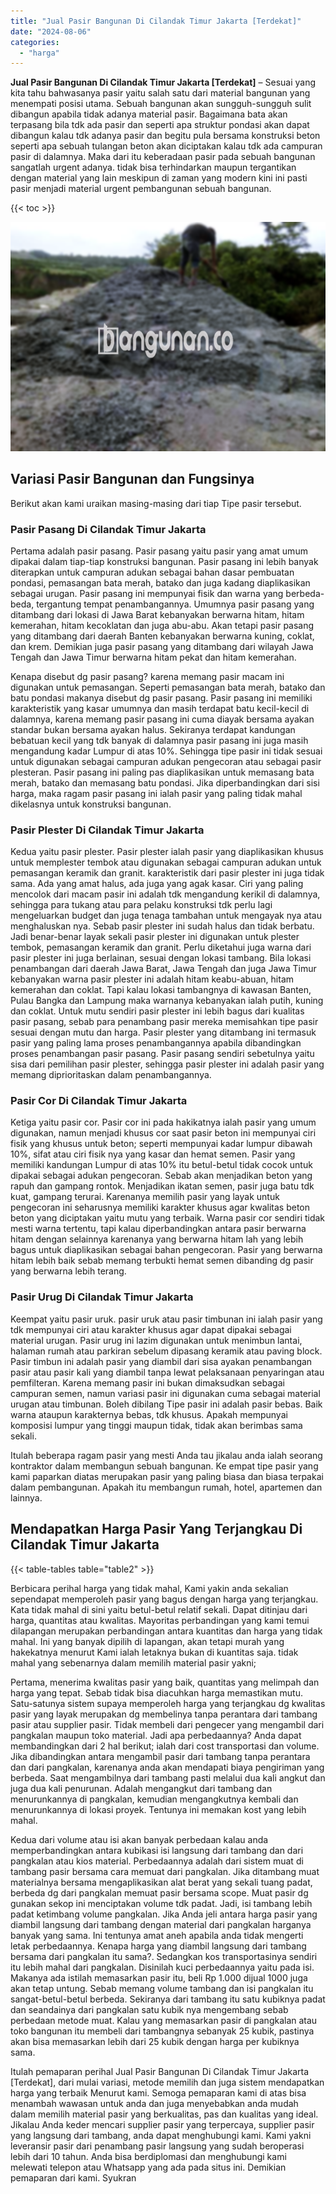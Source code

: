 ```yaml
---
title: "Jual Pasir Bangunan Di Cilandak Timur Jakarta [Terdekat]"
date: "2024-08-06"
categories: 
  - "harga"
---
```


**Jual Pasir Bangunan Di Cilandak Timur Jakarta \[Terdekat\]** – Sesuai yang kita tahu bahwasanya pasir yaitu salah satu dari material bangunan yang menempati posisi utama. Sebuah bangunan akan sungguh-sungguh sulit dibangun apabila tidak adanya material pasir. Bagaimana bata akan terpasang bila tdk ada pasir dan seperti apa struktur pondasi akan dapat dibangun kalau tdk adanya pasir dan begitu pula bersama konstruksi beton seperti apa sebuah tulangan beton akan diciptakan kalau tdk ada campuran pasir di dalamnya. Maka dari itu keberadaan pasir pada sebuah bangunan sangatlah urgent adanya. tidak bisa terhindarkan maupun tergantikan dengan material yang lain meskipun di zaman yang modern kini ini pasti pasir menjadi material urgent pembangunan sebuah bangunan.

{{< toc >}}

![Jual Pasir Bangunan Di Cilandak Timur Jakarta [Terdekat]](/images/jual-pasir-bangunan-17.png)

## Variasi Pasir Bangunan dan Fungsinya

Berikut akan kami uraikan masing-masing dari tiap Tipe pasir tersebut.

### Pasir Pasang Di Cilandak Timur Jakarta

Pertama adalah pasir pasang. Pasir pasang yaitu pasir yang amat umum dipakai dalam tiap-tiap konstruksi bangunan. Pasir pasang ini lebih banyak diterapkan untuk campuran adukan sebagai bahan dasar pembuatan pondasi, pemasangan bata merah, batako dan juga kadang diaplikasikan sebagai urugan. Pasir pasang ini mempunyai fisik dan warna yang berbeda-beda, tergantung tempat penambangannya. Umumnya pasir pasang yang ditambang dari lokasi di Jawa Barat kebanyakan berwarna hitam, hitam kemerahan, hitam kecoklatan dan juga abu-abu. Akan tetapi pasir pasang yang ditambang dari daerah Banten kebanyakan berwarna kuning, coklat, dan krem. Demikian juga pasir pasang yang ditambang dari wilayah Jawa Tengah dan Jawa Timur berwarna hitam pekat dan hitam kemerahan.

Kenapa disebut dg pasir pasang? karena memang pasir macam ini digunakan untuk pemasangan. Seperti pemasangan bata merah, batako dan batu pondasi makanya disebut dg pasir pasang. Pasir pasang ini memiliki karakteristik yang kasar umumnya dan masih terdapat batu kecil-kecil di dalamnya, karena memang pasir pasang ini cuma diayak bersama ayakan standar bukan bersama ayakan halus. Sekiranya terdapat kandungan bebatuan kecil yang tdk banyak di dalamnya pasir pasang ini juga masih mengandung kadar Lumpur di atas 10%. Sehingga tipe pasir ini tidak sesuai untuk digunakan sebagai campuran adukan pengecoran atau sebagai pasir plesteran. Pasir pasang ini paling pas diaplikasikan untuk memasang bata merah, batako dan memasang batu pondasi. Jika diperbandingkan dari sisi harga, maka ragam pasir pasang ini ialah pasir yang paling tidak mahal dikelasnya untuk konstruksi bangunan.

### Pasir Plester Di Cilandak Timur Jakarta

Kedua yaitu pasir plester. Pasir plester ialah pasir yang diaplikasikan khusus untuk memplester tembok atau digunakan sebagai campuran adukan untuk pemasangan keramik dan granit. karakteristik dari pasir plester ini juga tidak sama. Ada yang amat halus, ada juga yang agak kasar. Ciri yang paling mencolok dari macam pasir ini adalah tdk mengandung kerikil di dalamnya, sehingga para tukang atau para pelaku konstruksi tdk perlu lagi mengeluarkan budget dan juga tenaga tambahan untuk mengayak nya atau menghaluskan nya. Sebab pasir plester ini sudah halus dan tidak berbatu. Jadi benar-benar layak sekali pasir plester ini digunakan untuk plester tembok, pemasangan keramik dan granit. Perlu diketahui juga warna dari pasir plester ini juga berlainan, sesuai dengan lokasi tambang. Bila lokasi penambangan dari daerah Jawa Barat, Jawa Tengah dan juga Jawa Timur kebanyakan warna pasir plester ini adalah hitam keabu-abuan, hitam kemerahan dan coklat. Tapi kalau lokasi tambangnya di kawasan Banten, Pulau Bangka dan Lampung maka warnanya kebanyakan ialah putih, kuning dan coklat. Untuk mutu sendiri pasir plester ini lebih bagus dari kualitas pasir pasang, sebab para penambang pasir mereka memisahkan tipe pasir sesuai dengan mutu dan harga. Pasir plester yang ditambang ini termasuk pasir yang paling lama proses penambangannya apabila dibandingkan proses penambangan pasir pasang. Pasir pasang sendiri sebetulnya yaitu sisa dari pemilihan pasir plester, sehingga pasir plester ini adalah pasir yang memang diprioritaskan dalam penambangannya.

### Pasir Cor Di Cilandak Timur Jakarta

Ketiga yaitu pasir cor. Pasir cor ini pada hakikatnya ialah pasir yang umum digunakan, namun menjadi khusus cor saat pasir beton ini mempunyai ciri fisik yang khusus untuk beton; seperti mempunyai kadar lumpur dibawah 10%, sifat atau ciri fisik nya yang kasar dan hemat semen. Pasir yang memiliki kandungan Lumpur di atas 10% itu betul-betul tidak cocok untuk dipakai sebagai adukan pengecoran. Sebab akan menjadikan beton yang rapuh dan gampang rontok. Menjadikan ikatan semen, pasir juga batu tdk kuat, gampang terurai. Karenanya memilih pasir yang layak untuk pengecoran ini seharusnya memiliki karakter khusus agar kwalitas beton beton yang diciptakan yaitu mutu yang terbaik. Warna pasir cor sendiri tidak mesti warna tertentu, tapi kalau diperbandingkan antara pasir berwarna hitam dengan selainnya karenanya yang berwarna hitam lah yang lebih bagus untuk diaplikasikan sebagai bahan pengecoran. Pasir yang berwarna hitam lebih baik sebab memang terbukti hemat semen dibanding dg pasir yang berwarna lebih terang.

### Pasir Urug Di Cilandak Timur Jakarta

Keempat yaitu pasir uruk. pasir uruk atau pasir timbunan ini ialah pasir yang tdk mempunyai ciri atau karakter khusus agar dapat dipakai sebagai material urugan. Pasir urug ini lazim digunakan untuk menimbun lantai, halaman rumah atau parkiran sebelum dipasang keramik atau paving block. Pasir timbun ini adalah pasir yang diambil dari sisa ayakan penambangan pasir atau pasir kali yang diambil tanpa lewat pelaksanaan penyaringan atau pemfilteran. Karena memang pasir ini bukan dimaksudkan sebagai campuran semen, namun variasi pasir ini digunakan cuma sebagai material urugan atau timbunan. Boleh dibilang Tipe pasir ini adalah pasir bebas. Baik warna ataupun karakternya bebas, tdk khusus. Apakah mempunyai komposisi lumpur yang tinggi maupun tidak, tidak akan berimbas sama sekali.

Itulah beberapa ragam pasir yang mesti Anda tau jikalau anda ialah seorang kontraktor dalam membangun sebuah bangunan. Ke empat tipe pasir yang kami paparkan diatas merupakan pasir yang paling biasa dan biasa terpakai dalam pembangunan. Apakah itu membangun rumah, hotel, apartemen dan lainnya.

## Mendapatkan Harga Pasir Yang Terjangkau Di Cilandak Timur Jakarta

{{< table-tables table="table2" >}}

Berbicara perihal harga yang tidak mahal, Kami yakin anda sekalian sependapat memperoleh pasir yang bagus dengan harga yang terjangkau. Kata tidak mahal di sini yaitu betul-betul relatif sekali. Dapat ditinjau dari harga, quantitas atau kwalitas. Mayoritas perbandingan yang kami temui dilapangan merupakan perbandingan antara kuantitas dan harga yang tidak mahal. Ini yang banyak dipilih di lapangan, akan tetapi murah yang hakekatnya menurut Kami ialah letaknya bukan di kuantitas saja. tidak mahal yang sebenarnya dalam memilih material pasir yakni;

Pertama, menerima kwalitas pasir yang baik, quantitas yang melimpah dan harga yang tepat. Sebab tidak bisa diacuhkan harga memastikan mutu. Satu-satunya sistem supaya memperoleh harga yang terjangkau dg kwalitas pasir yang layak merupakan dg membelinya tanpa perantara dari tambang pasir atau supplier pasir. Tidak membeli dari pengecer yang mengambil dari pangkalan maupun toko material. Jadi apa perbedaannya? Anda dapat membandingkan dari 2 hal berikut; ialah dari cost transportasi dan volume. Jika dibandingkan antara mengambil pasir dari tambang tanpa perantara dan dari pangkalan, karenanya anda akan mendapati biaya pengiriman yang berbeda. Saat mengambilnya dari tambang pasti melalui dua kali angkut dan juga dua kali penurunan. Adalah mengangkut dari tambang dan menurunkannya di pangkalan, kemudian mengangkutnya kembali dan menurunkannya di lokasi proyek. Tentunya ini memakan kost yang lebih mahal.

Kedua dari volume atau isi akan banyak perbedaan kalau anda memperbandingkan antara kubikasi isi langsung dari tambang dan dari pangkalan atau kios material. Perbedaannya adalah dari sistem muat di tambang pasir bersama cara memuat dari pangkalan. Jika ditambang muat materialnya bersama mengaplikasikan alat berat yang sekali tuang padat, berbeda dg dari pangkalan memuat pasir bersama scope. Muat pasir dg gunakan sekop ini menciptakan volume tdk padat. Jadi, isi tambang lebih padat ketimbang volume pangkalan. Jika Anda jeli antara harga pasir yang diambil langsung dari tambang dengan material dari pangkalan harganya banyak yang sama. Ini tentunya amat aneh apabila anda tidak mengerti letak perbedaannya. Kenapa harga yang diambil langsung dari tambang bersama dari pangkalan itu sama?. Sedangkan kos transportasinya sendiri itu lebih mahal dari pangkalan. Disinilah kuci perbedaannya yaitu pada isi. Makanya ada istilah memasarkan pasir itu, beli Rp 1.000 dijual 1000 juga akan tetap untung. Sebab memang volume tambang dan isi pangkalan itu sangat-betul-betul berbeda. Sekiranya dari tambang itu satu kubiknya padat dan seandainya dari pangkalan satu kubik nya mengembang sebab perbedaan metode muat. Kalau yang memasarkan pasir di pangkalan atau toko bangunan itu membeli dari tambangnya sebanyak 25 kubik, pastinya akan bisa memasarkan lebih dari 25 kubik dengan harga per kubiknya sama.

Itulah pemaparan perihal Jual Pasir Bangunan Di Cilandak Timur Jakarta \[Terdekat\], dari mulai variasi, metode memilih dan juga sistem mendapatkan harga yang terbaik Menurut kami. Semoga pemaparan kami di atas bisa menambah wawasan untuk anda dan juga menyebabkan anda mudah dalam memilih material pasir yang berkualitas, pas dan kualitas yang ideal. Jikalau Anda keder mencari supplier pasir yang terpercaya, supplier pasir yang langsung dari tambang, anda dapat menghubungi kami. Kami yakni leveransir pasir dari penambang pasir langsung yang sudah beroperasi lebih dari 10 tahun. Anda bisa berdiplomasi dan menghubungi kami melewati telepon atau Whatsapp yang ada pada situs ini. Demikian pemaparan dari kami. Syukran
